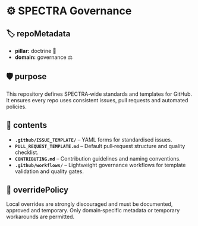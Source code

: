 # ⚙️ SPECTRA Governance

## 🏷️ repoMetadata
- **pillar:** doctrine 🧭
- **domain:** governance ⚖️

## 🛡️ purpose
This repository defines SPECTRA‑wide standards and templates for GitHub. It ensures every repo uses consistent issues, pull requests and automated policies.

## 📂 contents
- **`.github/ISSUE_TEMPLATE/`** – YAML forms for standardised issues.
- **`PULL_REQUEST_TEMPLATE.md`** – Default pull‑request structure and quality checklist.
- **`CONTRIBUTING.md`** – Contribution guidelines and naming conventions.
- **`.github/workflows/`** – Lightweight governance workflows for template validation and quality gates.

## 🚦 overridePolicy
Local overrides are strongly discouraged and must be documented, approved and temporary. Only domain‑specific metadata or temporary workarounds are permitted.
